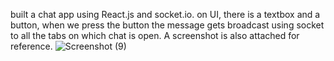 built a chat app using React.js and socket.io.
on UI, there is a textbox and a button, when we press the button the message
gets broadcast using socket to all the tabs on which chat is open.
A screenshot is also attached for reference.
![Screenshot (9)](https://github.com/ashu1718/react-chat-app/assets/85630883/36e25ae9-c4c7-46cf-8455-13c89e56ec7b)

